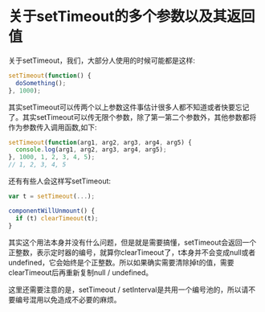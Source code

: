 # 关于setTimeout的多个参数以及其返回值

[tag]:记录|js|setTimeout
[create]:2019-11-11

关于setTimeout，我们，大部分人使用的时候可能都是这样:

```javascript
setTimeout(function() {
  doSomething();
}, 1000);
```

其实setTimeout可以传两个以上参数这件事估计很多人都不知道或者快要忘记了。其实setTimeout可以传无限个参数，除了第一第二个参数外，其他参数都将作为参数传入调用函数,如下:

```javascript
setTimeout(function(arg1, arg2, arg3, arg4, arg5) {
  console.log(arg1, arg2, arg3, arg4, arg5);
}, 1000, 1, 2, 3, 4, 5);
// 1, 2, 3, 4, 5
```

还有有些人会这样写setTimeout:

```javascript
var t = setTimeout(...);

componentWillUnmount() {
  if (t) clearTimeout(t);
}
```

其实这个用法本身并没有什么问题，但是就是需要搞懂，setTimeout会返回一个正整数，表示定时器的编号，就算你clearTimeout了，t本身并不会变成null或者undefined，它会始终是个正整数。所以如果确实需要清除掉t的值，需要clearTimeout后再重新复制null / undefined。

这里还需要注意的是，setTimeout / setInterval是共用一个编号池的，所以请不要编号混用以免造成不必要的麻烦。

